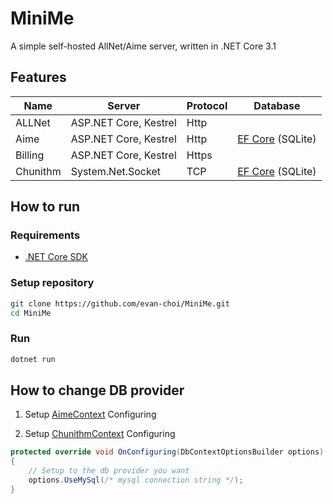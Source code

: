 # MiniMe
A simple self-hosted AllNet/Aime server, written in .NET Core 3.1

## Features
| Name | Server | Protocol | Database |
| --- | --- | --- | -- |
| ALLNet | ASP.NET Core, Kestrel | Http | |
| Aime | ASP.NET Core, Kestrel | Http | [EF Core](https://github.com/dotnet/efcore) (SQLite) |
| Billing | ASP.NET Core, Kestrel | Https | |
| Chunithm | System.Net.Socket | TCP | [EF Core](https://github.com/dotnet/efcore) (SQLite) |

## How to run

### Requirements
- [.NET Core SDK](https://dotnet.microsoft.com/download)

### Setup repository
```sh
git clone https://github.com/evan-choi/MiniMe.git
cd MiniMe
```

### Run
```sh
dotnet run
```

## How to change DB provider
1. Setup [AimeContext](https://github.com/evan-choi/MiniMe/blob/master/MiniMe.Aime/Data/AimeContext.cs#L18) Configuring

2. Setup [ChunithmContext](https://github.com/evan-choi/MiniMe/blob/master/MiniMe.Chunithm/Data/ChunithmContext.cs#L18) Configuring 

```cs
protected override void OnConfiguring(DbContextOptionsBuilder options)
{
    // Setup to the db provider you want
    options.UseMySql(/* mysql connection string */);
}
```
